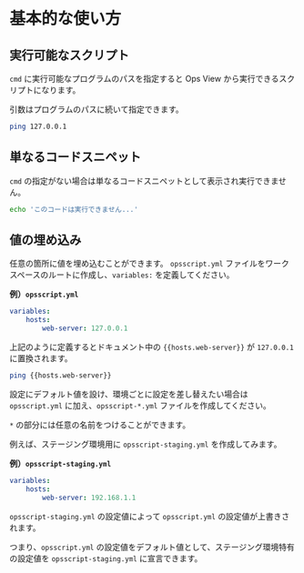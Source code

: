 # 基本的な使い方

## 実行可能なスクリプト

`cmd` に実行可能なプログラムのパスを指定すると Ops View から実行できるスクリプトになります。

引数はプログラムのパスに続いて指定できます。

```bash {cmd: ["/bin/bash", "-o", "errexit", "-c"]}
ping 127.0.0.1
```

## 単なるコードスニペット

`cmd` の指定がない場合は単なるコードスニペットとして表示され実行できません。

```bash
echo 'このコードは実行できません...'
```

## 値の埋め込み

任意の箇所に値を埋め込むことができます。
`opsscript.yml` ファイルをワークスペースのルートに作成し、`variables:` を定義してください。

**例）`opsscript.yml`**
```yaml
variables:
    hosts:
        web-server: 127.0.0.1
```

上記のように定義するとドキュメント中の `{{hosts.web-server}}` が `127.0.0.1` に置換されます。

```bash {cmd: ["/bin/bash", "-o", "errexit", "-c"]}
ping {{hosts.web-server}}
```

設定にデフォルト値を設け、環境ごとに設定を差し替えたい場合は `opsscript.yml` に加え、`opsscript-*.yml` ファイルを作成してください。

`*` の部分には任意の名前をつけることができます。

例えば、ステージング環境用に `opsscript-staging.yml` を作成してみます。

**例）`opsscript-staging.yml`**
```yaml
variables:
    hosts:
        web-server: 192.168.1.1
```

`opsscript-staging.yml` の設定値によって `opsscript.yml` の設定値が上書きされます。

つまり、`opsscript.yml` の設定値をデフォルト値として、ステージング環境特有の設定値を `opsscript-staging.yml` に宣言できます。